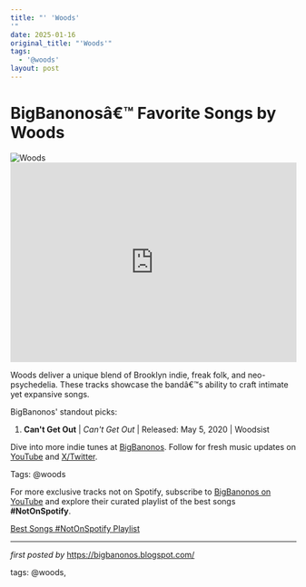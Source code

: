 ```yaml
---
title: "' 'Woods'
'"
date: 2025-01-16
original_title: "'Woods'"
tags:
  - '@woods'
layout: post
---
```

<!-- Title of the Post -->
<h1 >BigBanonosâ€™ Favorite Songs by Woods</h1> <!-- Featured Image -->
<div > <img src="https://f4.bcbits.com/img/0032718067_10.jpg" alt="Woods">
</div> <!-- Spotify Embed -->
<div > <iframe src="https://open.spotify.com/embed/playlist/153lsh7hS8AFgos0lnYaJ4?utm_source=generator" width="100%" height="352" frameBorder="0" allowfullscreen="" allow="autoplay; clipboard-write; encrypted-media; fullscreen; picture-in-picture" loading="lazy"></iframe>
</div> <!-- Introductory Text -->
<p >Woods deliver a unique blend of Brooklyn indie, freak folk, and neo-psychedelia. These tracks showcase the bandâ€™s ability to craft intimate yet expansive songs.</p> <!-- Song Highlights -->
<div > <p>BigBanonos' standout picks:</p> <ol> <li><strong>Can't Get Out</strong> | <em>Can't Get Out</em> | Released: May 5, 2020 | Woodsist</li> </ol>
</div> <!-- Footer Links -->
<div > <p>Dive into more indie tunes at <a href="https://bigbanonos.blogspot.com/" target="_blank">BigBanonos</a>. Follow for fresh music updates on <a href="https://www.youtube.com/@BigBanonos" target="_blank">YouTube</a> and <a href="https://x.com/bigbanonos" target="_blank">X/Twitter</a>.</p>
</div> <!-- Tags -->
<p >Tags: @woods</p>


<!--Subscribe and Playlist Links-->
<div>
    <p>For more exclusive tracks not on Spotify, subscribe to <a href="https://www.youtube.com/@BigBanonos" target="_blank">BigBanonos on YouTube</a> and explore their curated playlist of the best songs <strong>#NotOnSpotify</strong>.</p>
    <p><a href="https://www.youtube.com/playlist?list=PLtuNtuTatqI0kFahUCbtbfenC_ET5O_tr" target="_blank">Best Songs #NotOnSpotify Playlist<br /></a></p></div>

<hr />

<p><em>first posted by</em> <a href="https://bigbanonos.blogspot.com/" rel="noopener" target="_new">https://bigbanonos.blogspot.com/</a></p>

<p>tags: @woods,</p>
